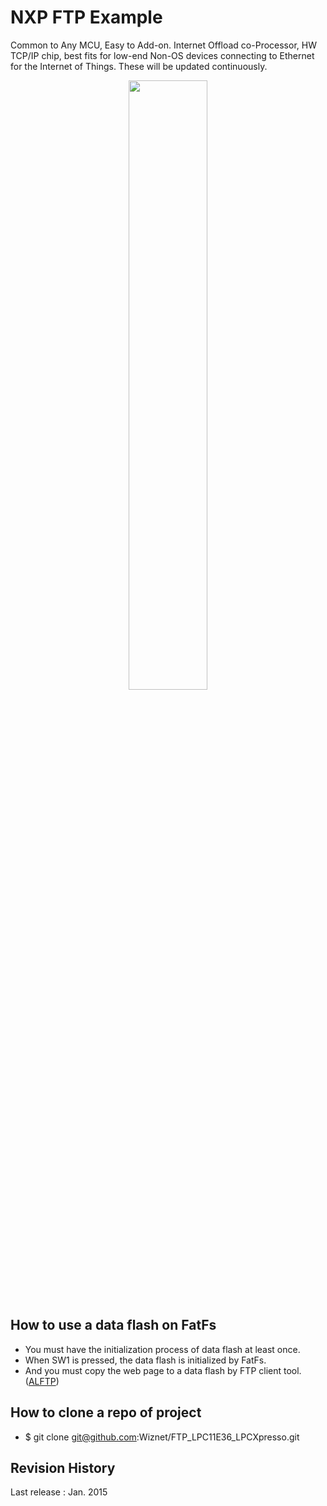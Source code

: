 # NXP FTP Example
Common to Any MCU, Easy to Add-on. Internet Offload co-Processor, HW TCP/IP chip, 
best fits for low-end Non-OS devices connecting to Ethernet for the Internet of Things. These will be updated continuously.

<!-- W5500 EVB pic -->
<p align="center">
  <img width="50%" src="http://wizwiki.net/wiki/lib/exe/fetch.php?media=products:w5500:w5500_evb:w5500-evb_side.png" />
</p>

## How to use a data flash on FatFs
- You must have the initialization process of data flash at least once.
- When SW1 is pressed, the data flash is initialized by FatFs.
- And you must copy the web page to a data flash by FTP client tool.([ALFTP](http://www.altools.com/ALTools/ALFTP.aspx))

## How to clone a repo of project
- $ git clone git@github.com:Wiznet/FTP_LPC11E36_LPCXpresso.git

## Revision History
Last release : Jan. 2015
